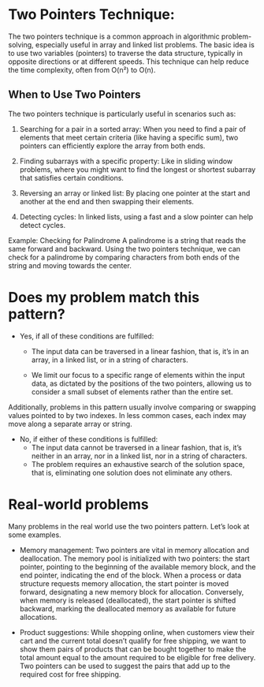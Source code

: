 # Two Pointers Technique:
The two pointers technique is a common approach in algorithmic problem-solving, especially useful in array and linked list problems. The basic idea is to use two variables (pointers) to traverse the data structure, typically in opposite directions or at different speeds. This technique can help reduce the time complexity, often from O(n²) to O(n).

## When to Use Two Pointers
The two pointers technique is particularly useful in scenarios such as:

1. Searching for a pair in a sorted array: When you need to find a pair of elements that meet certain criteria (like having a specific sum), two pointers can efficiently explore the array from both ends.

2. Finding subarrays with a specific property: Like in sliding window problems, where you might want to find the longest or shortest subarray that satisfies certain conditions.

3. Reversing an array or linked list: By placing one pointer at the start and another at the end and then swapping their elements.

4. Detecting cycles: In linked lists, using a fast and a slow pointer can help detect cycles.

Example: Checking for Palindrome
A palindrome is a string that reads the same forward and backward. Using the two pointers technique, we can check for a palindrome by comparing characters from both ends of the string and moving towards the center.

# Does my problem match this pattern?
* Yes, if all of these conditions are fulfilled:
  * The input data can be traversed in a linear fashion, that is, it’s in an array, in a linked list, or in a string of characters.

  * We limit our focus to a specific range of elements within the input data, as dictated by the positions of the two pointers, allowing us to consider a small subset of elements rather than the entire set.

Additionally, problems in this pattern usually involve comparing or swapping values pointed to by two indexes. In less common cases, each index may move along a separate array or string.

* No, if either of these conditions is fulfilled:
  * The input data cannot be traversed in a linear fashion, that is, it’s neither in an array, nor in a linked list, nor in a string of characters.
  * The problem requires an exhaustive search of the solution space, that is, eliminating one solution does not eliminate any others.

# Real-world problems
Many problems in the real world use the two pointers pattern. Let’s look at some examples.

* Memory management: Two pointers are vital in memory allocation and deallocation. The memory pool is initialized with two pointers: the start pointer, pointing to the beginning of the available memory block, and the end pointer, indicating the end of the block. When a process or data structure requests memory allocation, the start pointer is moved forward, designating a new memory block for allocation. Conversely, when memory is released (deallocated), the start pointer is shifted backward, marking the deallocated memory as available for future allocations.

* Product suggestions: While shopping online, when customers view their cart and the current total doesn’t qualify for free shipping, we want to show them pairs of products that can be bought together to make the total amount equal to the amount required to be eligible for free delivery. Two pointers can be used to suggest the pairs that add up to the required cost for free shipping.